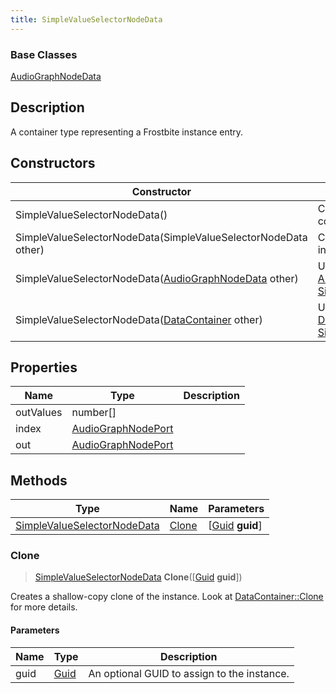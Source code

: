 ```yaml
---
title: SimpleValueSelectorNodeData
---
```

### Base Classes

[AudioGraphNodeData](AudioGraphNodeData)

## Description

A container type representing a Frostbite instance entry.

## Constructors

| Constructor                                                                            | Description                                                                                                                                   |
| -------------------------------------------------------------------------------------- | --------------------------------------------------------------------------------------------------------------------------------------------- |
| SimpleValueSelectorNodeData()                                                          | Create a new instance of this container type.                                                                                                 |
| SimpleValueSelectorNodeData(SimpleValueSelectorNodeData other)                         | Create a reference copy of an instance of the same type.                                                                                      |
| SimpleValueSelectorNodeData([AudioGraphNodeData](AudioGraphNodeData) other)            | Upcast an instance of type [AudioGraphNodeData](AudioGraphNodeData) to [SimpleValueSelectorNodeData](SimpleValueSelectorNodeData).            |
| SimpleValueSelectorNodeData([DataContainer](/vext/ref/shared/class/datacontainer) other) | Upcast an instance of type [DataContainer](/vext/ref/shared/class/datacontainer) to [SimpleValueSelectorNodeData](SimpleValueSelectorNodeData). |

## Properties

| Name      | Type                                     | Description |
| --------- | ---------------------------------------- | ----------- |
| outValues | number\[\]                               |             |
| index     | [AudioGraphNodePort](AudioGraphNodePort) |             |
| out       | [AudioGraphNodePort](AudioGraphNodePort) |             |

## Methods

| Type                                                       | Name            | Parameters                                     |
| ---------------------------------------------------------- | --------------- | ---------------------------------------------- |
| [SimpleValueSelectorNodeData](SimpleValueSelectorNodeData) | [Clone](#clone) | \[[Guid](/vext/ref/shared/class/guid) **guid**\] |

### Clone

> [SimpleValueSelectorNodeData](SimpleValueSelectorNodeData) **Clone**(\[[Guid](/vext/ref/shared/class/guid) **guid**\])

Creates a shallow-copy clone of the instance. Look at [DataContainer::Clone](/vext/ref/shared/class/datacontainer#clone) for more details.

#### Parameters

| Name | Type         | Description                                 |
| ---- | ------------ | ------------------------------------------- |
| guid | [Guid](Guid) | An optional GUID to assign to the instance. |
